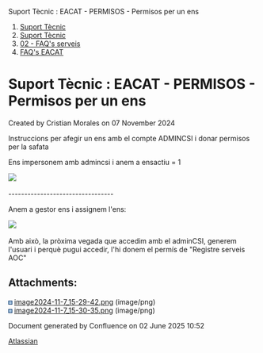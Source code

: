 Suport Tècnic : EACAT - PERMISOS - Permisos per un ens  

1.  [Suport Tècnic](index.html)
2.  [Suport Tècnic](13893782.html)
3.  [02 - FAQ's serveis](26313393.html)
4.  [FAQ's EACAT](28705559.html)

Suport Tècnic : EACAT - PERMISOS - Permisos per un ens
======================================================

Created by Cristian Morales on 07 November 2024

Instruccions per afegir un ens amb el compte ADMINCSI i donar permisos per la safata

Ens impersonem amb admincsi i anem a ensactiu = 1

![](attachments/118554879/118554880.png)

  

\---------------------------------

Anem a gestor ens i assignem l'ens:

![](attachments/118554879/118554881.png)

  

  

  

  

Amb això, la pròxima vegada que accedim amb el adminCSI, generem l'usuari i perquè pugui accedir, l'hi donem el permís de "Registre serveis AOC"

  

  

  

Attachments:
------------

![](images/icons/bullet_blue.gif) [image2024-11-7\_15-29-42.png](attachments/118554879/118554880.png) (image/png)  
![](images/icons/bullet_blue.gif) [image2024-11-7\_15-30-35.png](attachments/118554879/118554881.png) (image/png)  

Document generated by Confluence on 02 June 2025 10:52

[Atlassian](http://www.atlassian.com/)